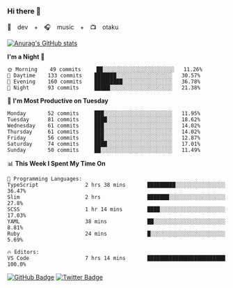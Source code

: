 ### Hi there 👋

🚀　dev　+　🎧　music　+　📺　otaku


[![Anurag's GitHub stats](https://github-readme-stats.vercel.app/api?username=koheitasaka&count_private=true&show_icons=true&theme=monokai)](https://github.com/koheitasaka/github-readme-stats)

<!--START_SECTION:waka-->
**I'm a Night 🦉** 

```text
🌞 Morning    49 commits     ██░░░░░░░░░░░░░░░░░░░░░░░   11.26% 
🌆 Daytime    133 commits    ███████░░░░░░░░░░░░░░░░░░   30.57% 
🌃 Evening    160 commits    █████████░░░░░░░░░░░░░░░░   36.78% 
🌙 Night      93 commits     █████░░░░░░░░░░░░░░░░░░░░   21.38%

```
📅 **I'm Most Productive on Tuesday** 

```text
Monday       52 commits     ███░░░░░░░░░░░░░░░░░░░░░░   11.95% 
Tuesday      81 commits     ████░░░░░░░░░░░░░░░░░░░░░   18.62% 
Wednesday    61 commits     ███░░░░░░░░░░░░░░░░░░░░░░   14.02% 
Thursday     61 commits     ███░░░░░░░░░░░░░░░░░░░░░░   14.02% 
Friday       56 commits     ███░░░░░░░░░░░░░░░░░░░░░░   12.87% 
Saturday     74 commits     ████░░░░░░░░░░░░░░░░░░░░░   17.01% 
Sunday       50 commits     ██░░░░░░░░░░░░░░░░░░░░░░░   11.49%

```


📊 **This Week I Spent My Time On** 

```text
💬 Programming Languages: 
TypeScript               2 hrs 38 mins       █████████░░░░░░░░░░░░░░░░   36.47% 
Slim                     2 hrs               ███████░░░░░░░░░░░░░░░░░░   27.8% 
SCSS                     1 hr 14 mins        ████░░░░░░░░░░░░░░░░░░░░░   17.03% 
YAML                     38 mins             ██░░░░░░░░░░░░░░░░░░░░░░░   8.81% 
Ruby                     24 mins             █░░░░░░░░░░░░░░░░░░░░░░░░   5.69%

🔥 Editors: 
VS Code                  7 hrs 14 mins       █████████████████████████   100.0%

```


<!--END_SECTION:waka-->

[![GitHub Badge](https://img.shields.io/badge/GitHub-100000?style=for-the-badge&logo=github&logoColor=white)](https://github.com/koheitasaka)
[![Twitter Badge](https://img.shields.io/badge/Twitter-1DA1F2?style=for-the-badge&logo=twitter&logoColor=white)](https://twitter.com/sleep_asleep_)
